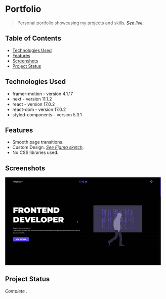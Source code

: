 # Portfolio

> Personal portfolio showcasing my projects and skills.
> [_See live_](https://www.olivernemes.co.uk).

## Table of Contents

- [Technologies Used](#technologies-used)
- [Features](#features)
- [Screenshots](#screenshots)
- [Project Status](#project-status)

## Technologies Used

- framer-motion - version 4.1.17
- next - version 11.1.2
- react - version 17.0.2
- react-dom - version 17.0.2
- styled-components - version 5.3.1

## Features

- Smooth page transitions.
- Custom Design. [_See Figma sketch_](https://www.figma.com/file/Qw1VSK0TFSXaBPn616aFfj/Portfolio-example-2?node-id=0%3A1).
- No CSS libraries used.

## Screenshots

![Example screenshot](./portfolio-showcase.gif)

## Project Status

_Complete_ .
